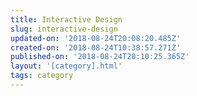 ```yaml
---
title: Interactive Design
slug: interactive-design
updated-on: '2018-08-24T20:08:20.485Z'
created-on: '2018-08-24T10:38:57.271Z'
published-on: '2018-08-24T20:10:25.365Z'
layout: '[category].html'
tags: category
---
```



